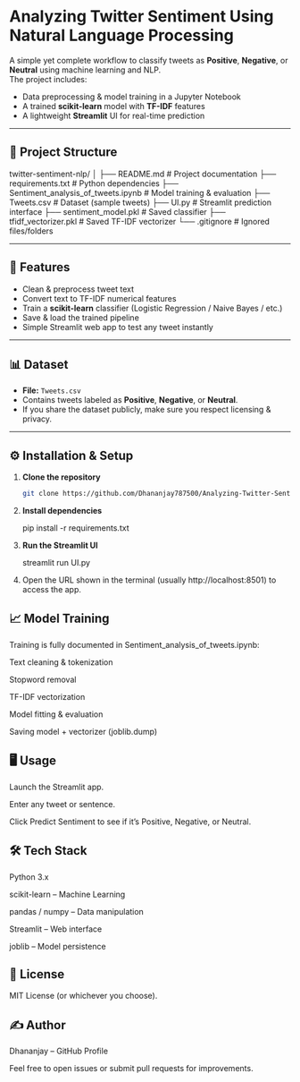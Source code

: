 # Analyzing Twitter Sentiment Using Natural Language Processing

A simple yet complete workflow to classify tweets as **Positive**, **Negative**, or **Neutral** using machine learning and NLP.  
The project includes:

- Data preprocessing & model training in a Jupyter Notebook  
- A trained **scikit-learn** model with **TF-IDF** features  
- A lightweight **Streamlit** UI for real-time prediction  

---

## 📂 Project Structure
twitter-sentiment-nlp/
│
├── README.md # Project documentation
├── requirements.txt # Python dependencies
├── Sentiment_analysis_of_tweets.ipynb # Model training & evaluation
├── Tweets.csv # Dataset (sample tweets)
├── UI.py # Streamlit prediction interface
├── sentiment_model.pkl # Saved classifier
├── tfidf_vectorizer.pkl # Saved TF-IDF vectorizer
└── .gitignore # Ignored files/folders

---

## 🚀 Features
- Clean & preprocess tweet text
- Convert text to TF-IDF numerical features
- Train a **scikit-learn** classifier (Logistic Regression / Naive Bayes / etc.)
- Save & load the trained pipeline
- Simple Streamlit web app to test any tweet instantly

---

## 📊 Dataset
- **File:** `Tweets.csv`
- Contains tweets labeled as **Positive**, **Negative**, or **Neutral**.
- If you share the dataset publicly, make sure you respect licensing & privacy.

---

## ⚙️ Installation & Setup
1. **Clone the repository**
   ```bash
   git clone https://github.com/Dhananjay787500/Analyzing-Twitter-Sentiment-Using-Natural-Language-Processing.git

2. **Install dependencies**

    pip install -r requirements.txt


3. **Run the Streamlit UI**

    streamlit run UI.py


4. Open the URL shown in the terminal (usually http://localhost:8501) to access the app.

## 📈 Model Training

Training is fully documented in Sentiment_analysis_of_tweets.ipynb:

Text cleaning & tokenization

Stopword removal

TF-IDF vectorization

Model fitting & evaluation

Saving model + vectorizer (joblib.dump)


## 🖥️ Usage

Launch the Streamlit app.

Enter any tweet or sentence.

Click Predict Sentiment to see if it’s Positive, Negative, or Neutral.


## 🛠️ Tech Stack

Python 3.x

scikit-learn – Machine Learning

pandas / numpy – Data manipulation

Streamlit – Web interface

joblib – Model persistence

## 📄 License

MIT License (or whichever you choose).

## ✍️ Author

Dhananjay – GitHub Profile

Feel free to open issues or submit pull requests for improvements.
